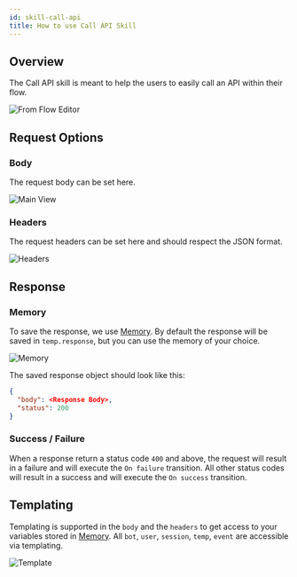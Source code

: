 ```yaml
---
id: skill-call-api
title: How to use Call API Skill
---
```


## Overview

The Call API skill is meant to help the users to easily call an API within their flow.

![From Flow Editor](/img/call-api-skill-flow.png)

## Request Options

### Body

The request body can be set here.

![Main View](/img/call-api-skill.png)

### Headers

The request headers can be set here and should respect the JSON format.

![Headers](/img/call-api-skill-headers.png)

## Response

### Memory

To save the response, we use [Memory](../main/memory). By default the response will be saved in `temp.response`, but you can use the memory of your choice.

![Memory](/img/call-api-skill-memory.png)

The saved response object should look like this:

```json
{
  "body": <Response Body>,
  "status": 200
}
```

### Success / Failure

When a response return a status code `400` and above, the request will result in a failure and will execute the `On failure` transition. All other status codes will result in a success and will execute the `On success` transition.

## Templating

Templating is supported in the `body` and the `headers` to get access to your variables stored in [Memory](../main/memory). All `bot`, `user`, `session`, `temp`, `event` are accessible via templating.

![Template](/img/call-api-skill-template.png)
